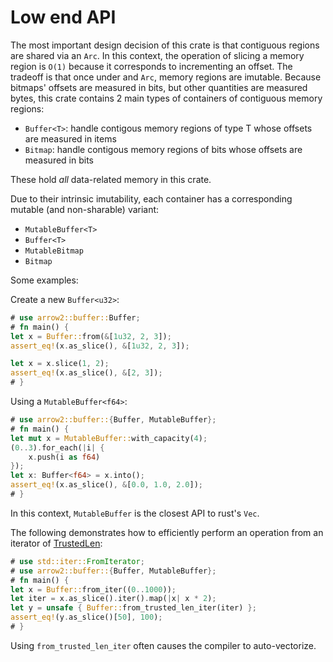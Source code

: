 # Low end API

The most important design decision of this crate is that contiguous regions are shared via an `Arc`. In this context, the operation of slicing a memory region is `O(1)` because it corresponds to incrementing an offset. The tradeoff is that once under and `Arc`, memory regions are imutable.
Because bitmaps' offsets are measured in bits, but other quantities are measured bytes, this crate contains 2 main types of containers of contiguous memory regions:

* `Buffer<T>`: handle contigous memory regions of type T whose offsets are measured in items
* `Bitmap`: handle contigous memory regions of bits whose offsets are measured in bits

These hold _all_ data-related memory in this crate.

Due to their intrinsic imutability, each container has a corresponding mutable (and non-sharable) variant:

* `MutableBuffer<T>`
* `Buffer<T>`
* `MutableBitmap`
* `Bitmap`

Some examples:

Create a new `Buffer<u32>`:

```rust
# use arrow2::buffer::Buffer;
# fn main() {
let x = Buffer::from(&[1u32, 2, 3]);
assert_eq!(x.as_slice(), &[1u32, 2, 3]);

let x = x.slice(1, 2);
assert_eq!(x.as_slice(), &[2, 3]);
# }
```

Using a `MutableBuffer<f64>`:

```rust
# use arrow2::buffer::{Buffer, MutableBuffer};
# fn main() {
let mut x = MutableBuffer::with_capacity(4);
(0..3).for_each(|i| {
    x.push(i as f64)
});
let x: Buffer<f64> = x.into();
assert_eq!(x.as_slice(), &[0.0, 1.0, 2.0]);
# }
```

In this context, `MutableBuffer` is the closest API to rust's `Vec`.

The following demonstrates how to efficiently 
perform an operation from an iterator of [TrustedLen](https://doc.rust-lang.org/std/iter/trait.TrustedLen.html):

```rust
# use std::iter::FromIterator;
# use arrow2::buffer::{Buffer, MutableBuffer};
# fn main() {
let x = Buffer::from_iter((0..1000));
let iter = x.as_slice().iter().map(|x| x * 2);
let y = unsafe { Buffer::from_trusted_len_iter(iter) };
assert_eq!(y.as_slice()[50], 100);
# }
```

Using `from_trusted_len_iter` often causes the compiler to auto-vectorize.
